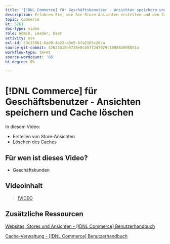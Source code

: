 ```yaml
---
title: "[!DNL Commerce] für Geschäftsbenutzer - Ansichten speichern und Cache löschen"
description: Erfahren Sie, wie Sie Store-Ansichten erstellen und den Cache löschen.
topic: Commerce
kt: 5761
doc-type: video
role: Admin, Leader, User
activity: use
exl-id: 53c35861-6ad9-4a22-a3e5-6fa2165c26ca
source-git-commit: 42622b18e5738e8cb57f247029c189884698851a
workflow-type: tm+mt
source-wordcount: '66'
ht-degree: 0%

---
```


# [!DNL Commerce] für Geschäftsbenutzer - Ansichten speichern und Cache löschen

In diesem Video:

- Erstellen von Store-Ansichten
- Löschen des Caches

## Für wen ist dieses Video?

- Geschäftskunden

## Videoinhalt

>[!VIDEO](https://video.tv.adobe.com/v/35946?quality=12&learn=on)

## Zusätzliche Ressourcen

[Websites, Stores und Ansichten - [!DNL Commerce] Benutzerhandbuch](https://docs.magento.com/user-guide/stores/websites-stores-views.html)

[Cache-Verwaltung - [!DNL Commerce] Benutzerhandbuch](https://docs.magento.com/user-guide/system/cache-management.html)
